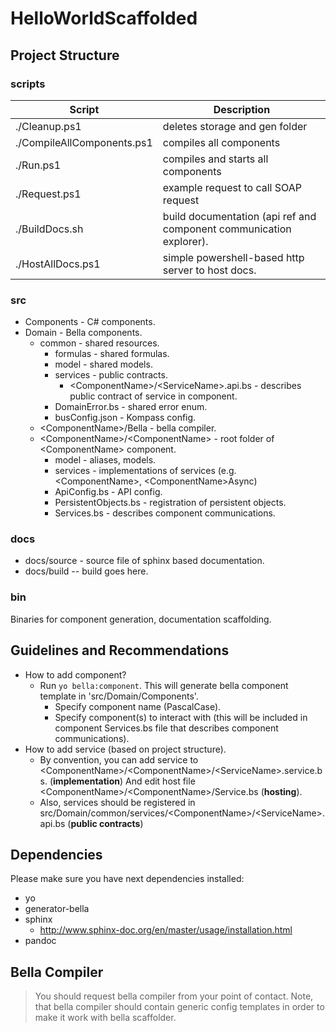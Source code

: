 # HelloWorldScaffolded

## Project Structure

### scripts

| Script                     | Description                                                         |
|----------------------------|---------------------------------------------------------------------|
| ./Cleanup.ps1              | deletes storage and gen folder                                      |
| ./CompileAllComponents.ps1 | compiles all components                                             |
| ./Run.ps1                  | compiles and starts all components                                  |
| ./Request.ps1              | example request to call SOAP request                                |
| ./BuildDocs.sh             | build documentation (api ref and component communication explorer). |
| ./HostAllDocs.ps1          | simple powershell-based http server to host docs.                   |

### src

* Components - C# components.
* Domain - Bella components.
  * common - shared resources.
    * formulas - shared formulas.
    * model - shared models.
    * services - public contracts.
      * \<ComponentName\>/\<ServiceName\>.api.bs - describes public contract of service in component.
    * DomainError.bs - shared error enum.
    * busConfig.json - Kompass config.
  * \<ComponentName\>/Bella - bella compiler.
  * \<ComponentName\>/\<ComponentName\> - root folder of \<ComponentName\> component.
    * model - aliases, models.
    * services - implementations of services (e.g. \<ComponentName\>, \<ComponentName\>Async)
    * ApiConfig.bs - API config.
    * PersistentObjects.bs - registration of persistent objects.
    * Services.bs - describes component communications.

### docs

* docs/source - source file of sphinx based documentation.
* docs/build -- build goes here.

### bin

Binaries for component generation, documentation scaffolding.

## Guidelines and Recommendations

* How to add component?
  * Run `yo bella:component`. This will generate bella component template in 'src/Domain/Components'.
    * Specify component name (PascalCase).
    * Specify component(s) to interact with (this will be included in component Services.bs file that describes component communications).
* How to add service (based on project structure).
  * By convention, you can add service to \<ComponentName\>/\<ComponentName\>/\<ServiceName\>.service.bs. (**implementation**) And edit host file \<ComponentName\>/\<ComponentName\>/Service.bs (**hosting**).
  * Also, services should be registered in src/Domain/common/services/\<ComponentName\>/\<ServiceName>.api.bs (**public contracts**)

## Dependencies

Please make sure you have next dependencies installed:

* yo
* generator-bella
* sphinx
  * <http://www.sphinx-doc.org/en/master/usage/installation.html>
* pandoc

## Bella Compiler

 > You should request bella compiler from your point of contact. Note, that bella compiler should contain generic config templates in order to make it work with bella scaffolder.
